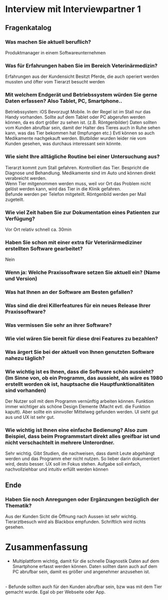 # Interview mit Interviewpartner 1

## Fragenkatalog

### Was machen Sie aktuell beruflich? 
   
Produktmanager in einem Softwareunternehmen

### Was für Erfahrungen haben Sie im Bereich Veterinärmedizin? 

Erfahrungen aus der Kundensicht
Besitzt Pferde, die auch operiert werden mussten und öfter vom Tierarzt besucht werden

### Mit welchem Endgerät und Betriebssystem würden Sie gerne Daten erfassen? Also Tablet, PC, Smartphone..

Betriebssystem: iOS
Bevorzugt Mobile. In der Regel ist im Stall nur das Handy vorhanden.
Sollte auf dem Tablet oder PC abgerufen werden können, da es dort größer zu sehen ist. (z.B. Röntgenbilder)
Daten sollten vom Kunden abrufbar sein, damit der Halter des Tieres auch in Ruhe sehen kann, was das Tier bekommen hat (Impfungen etc.)
Evtl können so auch Medikamente nachgekauft werden. 
Blutbilder wurden leider nie vom Kunden gesehen, was durchaus interessant sein könnte.

### Wie sieht Ihre alltägliche Routine bei einer Untersuchung aus?

Tierarzt kommt zum Stall gefahren. Kontrolliert das Tier. Bespricht die Diagnose und Behandlung. Medikamente sind im Auto und können direkt verabreicht werden. <br>
Wenn Tier mitgenommen werden muss, weil vor Ort das Problem nicht gelöst werden kann, wird das Tier in die Klinik gefahren. <br>
Befunde werden per Telefon mitgeteilt. Röntgenbild werden per Mail zugeteilt.

### Wie viel Zeit haben Sie zur Dokumentation eines Patienten zur Verfügung? 

Vor Ort relativ schnell ca. 30min  

### Haben Sie schon mit einer extra für Veterinärmediziner erstellten Software gearbeitet? 
   
Nein

### Wenn ja: Welche Praxissoftware setzen Sie aktuell ein? (Name und Version) 
### Was hat Ihnen an der Software am Besten gefallen?
### Was sind die drei Killerfeatures für ein neues Release Ihrer Praxissoftware?  
###  Was vermissen Sie sehr an ihrer Software?
###  Wie viel wären Sie bereit für diese drei Features zu bezahlen? 
### Was ärgert Sie bei der aktuell von Ihnen genutzten Software nahezu täglich?
### Wie wichtig ist es Ihnen, dass die Software schön aussieht? (Im Sinne von, ob ein Programm, das aussieht, als wäre es 1980 erstellt worden ok ist, hauptsache die Hauptfunktionalitäten sind vorhanden) 

Der Nutzer soll mit dem Programm vernünftig arbeiten können. Funktion immer wichtiger als schöne Design Elemente (Macht evtl. die Funktion kaputt). Aber sollte ein sinnvoller Mittelweg gefunden werden. UI sieht gut aus und UX ist sehr gut.

### Wie wichtig ist Ihnen eine einfache Bedienung? Also zum Beispiel, dass beim Programmstart direkt alles greifbar ist und nicht verschachtelt in mehrere Unterordner.

Sehr wichtig. Gibt Studien, die nachweisen, dass damit Leute abgehängt werden und das Programm eher nicht nutzen.
So lieber darin dokumentiert wird, desto besser. UX soll im Fokus stehen.
Aufgabe soll einfach, nachvollziehbar und intuitiv erfüllt werden können

## Ende
### Haben Sie noch Anregungen oder Ergänzungen bezüglich der Thematik?

Aus der Kunden Sicht die Öffnung nach Aussen ist sehr wichtig. Tierarztbesuch wird als Blackbox empfunden. Schriftlich wird nichts gesehen.   



# Zusammenfassung

- Multiplattform wichtig, damit für die schnelle Diagnostik Daten auf dem Smartphone erfasst werden können.
Daten sollten dann auch auf dem PC abrufbar sein, damit es größer und angenehmer anzusehen ist. <br>
<br>
- Befunde sollten auch für den Kunden abrufbar sein, bzw was mit dem Tier gemacht wurde. Egal ob per Webseite oder App. <br>



